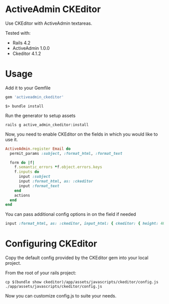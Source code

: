 # ActiveAdmin CKEditor
Use CKEditor with ActiveAdmin textareas.

Tested with:
* Rails 4.2
* ActiveAdmin 1.0.0
* Ckeditor 4.1.2

# Usage

Add it to your Gemfile
```ruby
gem 'activeadmin_ckeditor'
```
```
$> bundle install
```

Run the generator to setup assets

```
rails g active_admin_ckeditor:install
```

Now, you need to enable CKEditor on the fields in which you would like to use it.

```ruby
ActiveAdmin.register Email do
  permit_params :subject, :format_html, :format_text

  form do |f|
    f.semantic_errors *f.object.errors.keys
    f.inputs do
      input :subject
      input :format_html, as: :ckeditor
      input :format_text
    end
    actions
  end
end
```

You can pass additional config options in on the field if needed

```ruby
input :format_html, as: :ckeditor, input_html: { ckeditor: { height: 400 } }
```

# Configuring CKEditor

Copy the default config provided by the CKEditor gem into your local project.

From the root of your rails project:
```
cp $(bundle show ckeditor)/app/assets/javascripts/ckeditor/config.js ./app/assets/javascripts/ckeditor/config.js
```

Now you can customize config.js to suite your needs.
